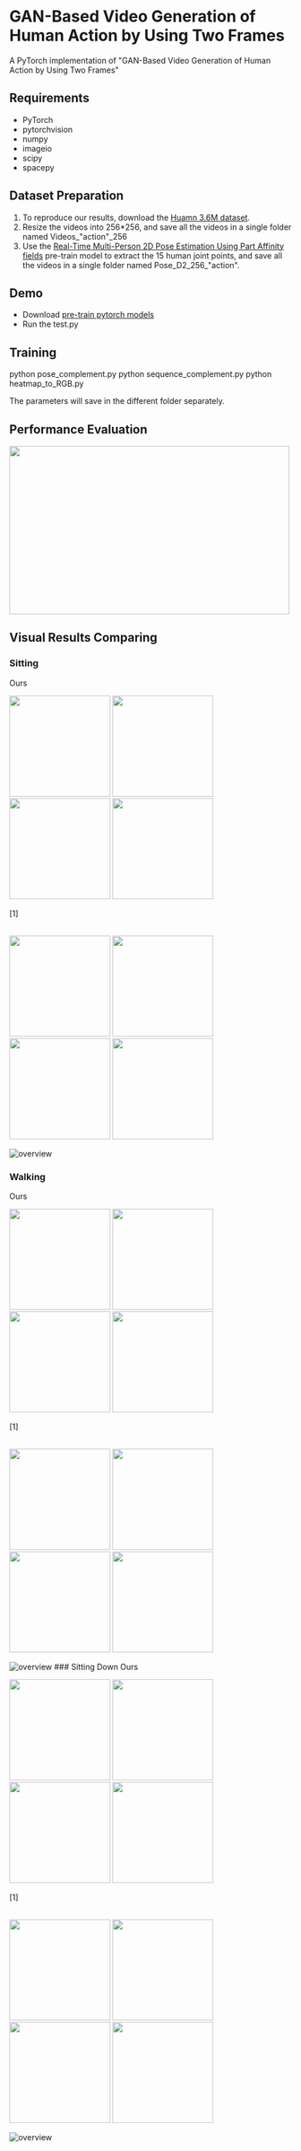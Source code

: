 GAN-Based Video Generation of Human Action by Using Two Frames
==========

A PyTorch implementation of "GAN-Based Video Generation of Human Action by Using Two Frames"<br>

Requirements
----------
* PyTorch
* pytorchvision
* numpy
* imageio
* scipy
* spacepy

Dataset Preparation
----------
1. To reproduce our results, download the [Huamn 3.6M dataset](https://vision.imar.ro/human3.6m/main_login.php).
2. Resize the videos into 256*256, and save all the videos in a single folder named Videos_"action"_256
3. Use the [Real-Time Multi-Person 2D Pose Estimation Using Part Affinity fields](https://github.com/ZheC/Realtime_Multi-Person_Pose_Estimation) pre-train model to extract the 15 human joint points, and save all the videos in a single folder named Pose_D2_256_"action".

Demo
----------
* Download [pre-train pytorch models](https://drive.google.com/drive/folders/1e57BfOmdBrufcy5au5FwqrkJ07KoWaJ0?usp=sharing)
* Run the test.py

Training
----------
  python pose_complement.py
  python sequence_complement.py
  python heatmap_to_RGB.py
  
The parameters will save in the different folder separately.

Performance Evaluation
----------
<img src="result/Performance Evaluation.png" width="500" height="300" style="float:middle;">

Visual Results Comparing
----------

### Sitting
Ours
<p float="left">
  <img src="result/fake_sitting_epoch-0.gif" width="180" height="180" style="float:middle;">
  <img src="result/fake_sitting_epoch-1.gif" width="180" height="180" style="float:middle;">
  <img src="result/fake_sitting_epoch-2.gif" width="180" height="180" style="float:middle;">
  <img src="result/fake_sitting_epoch-4.gif" width="180" height="180" style="float:middle;">
</p>

[1]<br>
<br>
<p float='left'>
  <img src="result/sitting_24.gif" width="180" height="180" style="float:middle;">
  <img src="result/sitting_37.gif" width="180" height="180" style="float:middle;">
  <img src="result/sitting_40.gif" width="180" height="180" style="float:middle;">
  <img src="result/sitting_42.gif" width="180" height="180" style="float:middle;">
</p>

<img src="result/4.png" alt="overview" style="float:middle;">

### Walking
Ours
<p float="left">
  <img src="result/fake_walking_epoch-2.gif" width="180" height="180" style="float:middle;">
  <img src="result/fake_walking_epoch-3.gif" width="180" height="180" style="float:middle;">
  <img src="result/fake_walking_epoch-4.gif" width="180" height="180" style="float:middle;">
  <img src="result/fake_walking_epoch-5.gif" width="180" height="180" style="float:middle;">
</p>

[1]<br>
<br>
<p float='left'>
  <img src="result/walking_11.gif" width="180" height="180" style="float:middle;">
  <img src="result/walking_30.gif" width="180" height="180" style="float:middle;">
  <img src="result/walking_33.gif" width="180" height="180" style="float:middle;">
  <img src="result/walking_38.gif" width="180" height="180" style="float:middle;">
</p>

<img src="result/4.png" alt="overview" style="float:middle;">
### Sitting Down
Ours
<p float="left">
  <img src="result/fake_sitting_down_epoch-0.gif" width="180" height="180" style="float:middle;">
  <img src="result/fake_sitting_down_epoch-2.gif" width="180" height="180" style="float:middle;">
  <img src="result/fake_sitting_down_epoch-6.gif" width="180" height="180" style="float:middle;">
  <img src="result/fake_sitting_down_epoch-7.gif" width="180" height="180" style="float:middle;">
</p>

[1]<br>
<br>
<p float='left'>
  <img src="result/sitting_down_6.gif" width="180" height="180" style="float:middle;">
  <img src="result/sitting_down_20.gif" width="180" height="180" style="float:middle;">
  <img src="result/sitting_down_29.gif" width="180" height="180" style="float:middle;">
  <img src="result/sitting_down_39.gif" width="180" height="180" style="float:middle;">
</p>

<img src="result/4.png" alt="overview" style="float:middle;">
